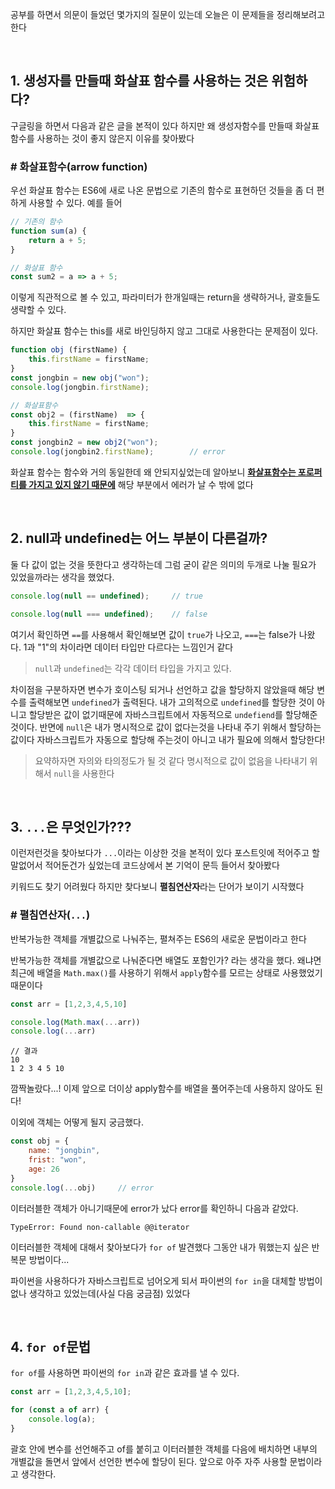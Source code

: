 공부를 하면서 의문이 들었던 몇가지의 질문이 있는데 오늘은 이 문제들을 정리해보려고 한다

<br>

## 1. 생성자를 만들때 화살표 함수를 사용하는 것은 위험하다?
구글링을 하면서 다음과 같은 글을 본적이 있다 하지만 왜 생성자함수를 만들때 화살표함수를 사용하는 것이 좋지 않은지 이유를 찾아봤다

### # 화살표함수(arrow function)
우선 화살표 함수는 ES6에 새로 나온 문법으로 기존의 함수로 표현하던 것들을 좀 더 편하게 사용할 수 있다. 예를 들어

```javascript
// 기존의 함수
function sum(a) {
    return a + 5;
}

// 화살표 함수
const sum2 = a => a + 5;
```
이렇게 직관적으로 볼 수 있고, 파라미터가 한개일때는 return을 생략하거나, 괄호들도 생략할 수 있다.

하지만 화살표 함수는 this를 새로 바인딩하지 않고 그대로 사용한다는 문제점이 있다.
```javascript
function obj (firstName) {
    this.firstName = firstName;
}
const jongbin = new obj("won");
console.log(jongbin.firstName);

// 화살표함수
const obj2 = (firstName)  => {
    this.firstName = firstName;
}
const jongbin2 = new obj2("won");
console.log(jongbin2.firstName);        // error
```

화살표 함수는 함수와 거의 동일한데 왜 안되지싶었는데 알아보니 **<u>화살표함수는 포로퍼티를 가지고 있지 않기 때문에</u>** 해당 부분에서 에러가 날 수 밖에 없다

<br>


## 2. null과 undefined는 어느 부분이 다른걸까?

둘 다 값이 없는 것을 뜻한다고 생각하는데 그럼 굳이 같은 의미의 두개로 나눌 필요가 있었을까라는 생각을 했었다.

```javascript
console.log(null == undefined);     // true

console.log(null === undefined);    // false 
```
여기서 확인하면 `==`를 사용해서 확인해보면 값이 `true`가 나오고, `===`는 false가 나왔다. 1과 "1"의 차이라면 데이터 타입만 다르다는 느낌인거 같다

> `null`과 `undefined`는 각각 데이터 타입을 가지고 있다.

차이점을 구분하자면 변수가 호이스팅 되거나 선언하고 값을 할당하지 않았을때 해당 변수를 출력해보면 `undefined`가 출력된다. 내가 고의적으로 `undefined`를 할당한 것이 아니고 할당받은 값이 없기때문에 자바스크립트에서 자동적으로 `undefiend`를 할당해준 것이다. 반면에 `null`은 내가 명시적으로 값이 없다는것을 나타내 주기 위해서 할당하는 값이다 자바스크립트가 자동으로 할당해 주는것이 아니고 내가 필요에 의해서 할당한다!

> 요약하자면 자의와 타의정도가 될 것 같다 명시적으로 값이 없음을 나타내기 위해서 `null`을 사용한다

<br>

## 3. `...`은 무엇인가???
이런저런것을 찾아보다가 `...`이라는 이상한 것을 본적이 있다 포스트잇에 적어주고 할말없어서 적어둔건가 싶었는데 코드상에서 본 기억이 문득 들어서 찾아봤다

키워드도 찾기 어려웠다 하지만 찾다보니 **펼침연산자**라는 단어가 보이기 시작했다

### \# 펼침연산자(`...`)
반복가능한 객체를 개별값으로 나눠주는, 펼쳐주는 ES6의 새로운 문법이라고 한다

반복가능한 객체를 개별값으로 나눠준다면 배열도 포함인가? 라는 생각을 했다. 왜냐면 최근에 배열을 `Math.max()`를 사용하기 위해서 `apply`함수를 모르는 상태로 사용했었기 때문이다

```javascript
const arr = [1,2,3,4,5,10]

console.log(Math.max(...arr))
console.log(...arr)
```

```
// 결과
10
1 2 3 4 5 10
```
깜짝놀랐다...! 이제 앞으로 더이상 apply함수를 배열을 풀어주는데 사용하지 않아도 된다!

이외에 객체는 어떻게 될지 궁금했다.

```javascript
const obj = {
    name: "jongbin",
    frist: "won",
    age: 26
}
console.log(...obj)     // error
```
이터러블한 객체가 아니기때문에 error가 났다 error를 확인하니 다음과 같았다.
```
TypeError: Found non-callable @@iterator
```

이터러블한 객체에 대해서 찾아보다가 `for of` 발견했다
그동안 내가 뭐했는지 싶은 반복문 방법이다...

파이썬을 사용하다가 자바스크립트로 넘어오게 되서 파이썬의 `for in`을 대체할 방법이 없나 생각하고 있었는데(사실 다음 궁금점) 있었다

<br>

## 4. `for of`문법
`for of`를 사용하면 파이썬의 `for in`과 같은 효과를 낼 수 있다.
```javascript
const arr = [1,2,3,4,5,10];

for (const a of arr) {
    console.log(a);
}
```

괄호 안에 변수를 선언해주고 of를 붙히고 이터러블한 객체를 다음에 배치하면 내부의 개별값을 돌면서 앞에서 선언한 변수에 할당이 된다. 앞으로 아주 자주 사용할 문법이라고 생각한다.
